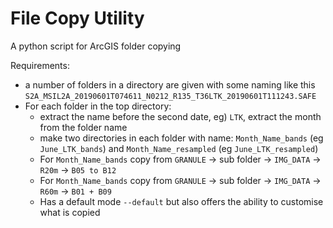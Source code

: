 # File Copy Utility
A python script for ArcGIS folder copying 

Requirements:
- a number of folders in a directory are given with some naming like this `S2A_MSIL2A_20190601T074611_N0212_R135_T36LTK_20190601T111243.SAFE`
- For each folder in the top directory:
  - extract the name before the second date, eg) `LTK`, extract the month from the folder name
  - make two directories in each folder with name: `Month_Name_bands` (eg `June_LTK_bands`) and `Month_Name_resampled` (eg `June_LTK_resampled`)
  - For `Month_Name_bands` copy from `GRANULE` -> sub folder -> `IMG_DATA` -> `R20m` -> `B05 to B12`
  - For `Month_Name_bands` copy from `GRANULE` -> sub folder -> `IMG_DATA` -> `R60m` -> `B01 + B09`
  - Has a default mode `--default` but also offers the ability to customise what is copied
